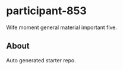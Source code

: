 # participant-853

Wife moment general material important five.

## About
Auto generated starter repo.
